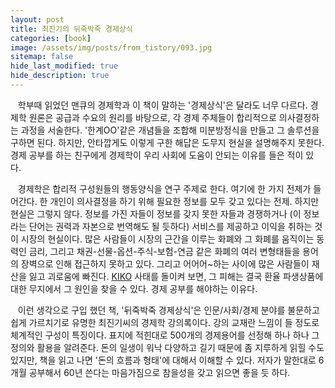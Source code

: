 ```yaml
---
layout: post
title: 최진기의 뒤죽박죽 경제상식
categories: [book]
image: /assets/img/posts/from_tistory/093.jpg
sitemap: false
hide_last_modified: true
hide_description: true
---
```



  


  


   학부때 읽었던 맨큐의 경제학과 이 책이 말하는 '경제상식'은 달라도 너무 다르다. 경제학 원론은 공급과 수요의 원리를 바탕으로, 각 경제 주체들이 합리적으로 의사결정하는 과정을 서술한다. '한계OO'같은 개념들을 조합해 미분방정식을 만들고 그 솔루션을 구하면 된다. 하지만, 안타깝게도 이렇게 구한 해답은 도무지 현실을 설명해주지 못한다. 경제 공부를 하는 친구에게 경제학이 우리 사회에 도움이 안되는 이유를 들은 적이 있다. 

  


   경제학은 합리적 구성원들의 행동양식을 연구 주제로 한다. 여기에 한 가지 전제가 들어간다. 한 개인이 의사결정을 하기 위해 필요한 정보를 모두 갖고 있다는 전제. 하지만 현실은 그렇지 않다. 정보를 가진 자들이 정보를 갖지 못한 자들과 경쟁하거나 (이 정보라는 단어는 권력과 자본으로 번역해도 될 듯하다) 서비스를 제공하고 이익을 취하는 것이 시장의 현실이다. 많은 사람들이 시장의 근간을 이루는 화폐와 그 화폐를 움직이는 동력인 금리, 그리고 채권-선물-옵션-주식-보험-연금 같은 화폐의 여러 변형태들을 용어의 장벽으로 인해 접근하지 못하고 있다. 그리고 어어어~하는 사이에 많은 사람들이 재산을 잃고 괴로움에 빠진다. [KIKO](https://namu.wiki/w/KIKO) 사태를 돌이켜 보면, 그 피해는 결국 환율 파생상품에 대한 무지에서 그 원인을 찾을 수 있다. 경제 공부를 해야하는 이유다.

  


   이런 생각으로 구입 했던 책, '뒤죽박죽 경제상식'은 인문/사회/경제 분야를 불문하고 쉽게 가르치기로 유명한 최진기씨의 경제학 강의록이다. 강의 교재란 느낌이 들 정도로 체계적인 구성이 특징이다. 표지에 적힌대로 500개의 경제용어를 선정해 하나 하나 그 정의와 활용을 알려준다. 돈의 일생이 워낙 다양하고 길기 때문에 좀 지루하게 읽힐 수도 있지만, 책을 읽고 나면 '돈의 흐름과 형태'에 대해서 이해할 수 있다. 저자가 말한대로 6개월 공부해서 60년 쓴다는 마음가짐으로 참을성을 갖고 읽으면 좋을 듯 하다.

  


